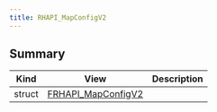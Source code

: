 ```yaml
---
title: RHAPI_MapConfigV2
---
```


## Summary
| Kind | View | Description |
|------|------|-------------|
|struct|[FRHAPI_MapConfigV2](/unreal-plugins/all/structfrhapi__mapconfigv2/#structFRHAPI__MapConfigV2)||

